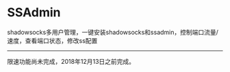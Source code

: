 # SSAdmin
shadowsocks多用户管理，一键安装shadowsocks和ssadmin，控制端口流量/速度，查看端口状态，修改ss配置<br/>
<hr/>
限速功能尚未完成，2018年12月13日之前完成。
